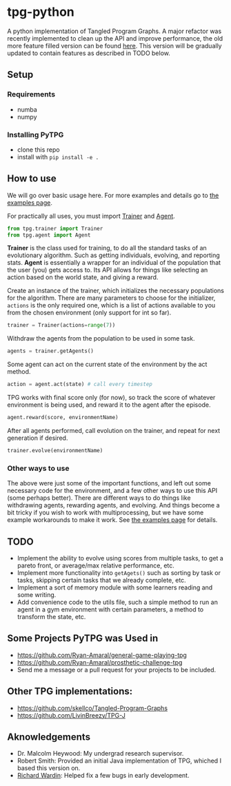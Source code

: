 # tpg-python
A python implementation of Tangled Program Graphs. A major refactor was recently implemented to clean up the API and improve performance, the old more feature filled version can be found [here](https://github.com/Ryan-Amaral/PyTPG/tree/93fb031f88a724087a80c0447f69f87ed25a3e04). This version will be gradually updated to contain features as described in TODO below.

## Setup

### Requirements
- numba
- numpy

### Installing PyTPG
- clone this repo
- install with `pip install -e .`

## How to use
We will go over basic usage here. For more examples and details go to [the examples page](./tpg_examples.ipynb).

For practically all uses, you must import [Trainer](./tpg/trainer.py) and [Agent](./tpg/agent.py).

```python
from tpg.trainer import Trainer
from tpg.agent import Agent
```

**Trainer** is the class used for training, to do all the standard tasks of an evolutionary algorithm. Such as getting individuals, evolving, and reporting stats. **Agent** is essentially a wrapper for an individual of the population that the user (you) gets access to. Its API allows for things like selecting an action based on the world state, and giving a reward.

Create an instance of the trainer, which initializes the necessary populations for the algorithm. There are many parameters to choose for the initializer, `actions` is the only required one, which is a list of actions available to you from the chosen environment (only support for int so far).

```python
trainer = Trainer(actions=range(7))
```

Withdraw the agents from the population to be used in some task.

```python
agents = trainer.getAgents()
```

Some agent can act on the current state of the environment by the act method.

```python
action = agent.act(state) # call every timestep
```

TPG works with final score only (for now), so track the score of whatever environment is being used, and reward it to the agent after the episode.

```python
agent.reward(score, environmentName)
```

After all agents performed, call evolution on the trainer, and repeat for next generation if desired.

```python
trainer.evolve(environmentName)
```

### Other ways to use
The above were just some of the important functions, and left out some necessary code for the environment, and a few other ways to use this API (some perhaps better). There are different ways to do things like withdrawing agents, rewarding agents, and evolving. And things become a bit tricky if you wish to work with multiprocessing, but we have some example workarounds to make it work. See [the examples page](./tpg_examples.ipynb) for details.

## TODO
- Implement the ability to evolve using scores from multiple tasks, to get a pareto front, or average/max relative performance, etc.
- Implement more functionality into `getAgets()` such as sorting by task or tasks, skipping certain tasks that we already complete, etc.
- Implement a sort of memory module with some learners reading and some writing.
- Add convenience code to the utils file, such a simple method to run an agent in a gym environment with certain parameters, a method to transform the state, etc.

## Some Projects PyTPG was Used in
- https://github.com/Ryan-Amaral/general-game-playing-tpg
- https://github.com/Ryan-Amaral/prosthetic-challenge-tpg
- Send me a message or a pull request for your projects to be included.

## Other TPG implementations:
- https://github.com/skellco/Tangled-Program-Graphs
- https://github.com/LivinBreezy/TPG-J

## Aknowledgements
- Dr. Malcolm Heywood: My undergrad research supervisor.
- Robert Smith: Provided an initial Java implementation of TPG, whiched I based this version on.
- [Richard Wardin](https://github.com/Shalmezad): Helped fix a few bugs in early development.
